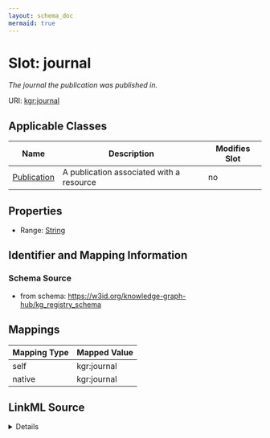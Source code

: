 ```yaml
---
layout: schema_doc
mermaid: true
---
```




# Slot: journal


_The journal the publication was published in._





URI: [kgr:journal](https://w3id.org/bridge2ai/data-sheets-schema/journal)



<!-- no inheritance hierarchy -->





## Applicable Classes

| Name | Description | Modifies Slot |
| --- | --- | --- |
| [Publication](Publication.html) | A publication associated with a resource |  no  |







## Properties

* Range: [String](String.html)





## Identifier and Mapping Information







### Schema Source


* from schema: https://w3id.org/knowledge-graph-hub/kg_registry_schema




## Mappings

| Mapping Type | Mapped Value |
| ---  | ---  |
| self | kgr:journal |
| native | kgr:journal |




## LinkML Source

<details>
```yaml
name: journal
description: The journal the publication was published in.
from_schema: https://w3id.org/knowledge-graph-hub/kg_registry_schema
rank: 1000
alias: journal
owner: Publication
domain_of:
- Publication
range: string

```
</details>
